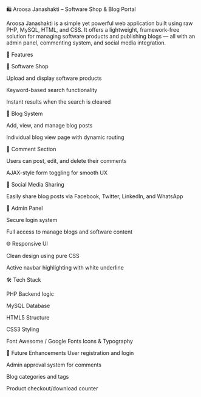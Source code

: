 🛍️ Aroosa Janashakti – Software Shop & Blog Portal

Aroosa Janashakti is a simple yet powerful web application built using raw PHP, MySQL, HTML, and CSS. It offers a lightweight, framework-free solution for managing software products and publishing blogs — all with an admin panel, commenting system, and social media integration.

🚀 Features

🛒 Software Shop

Upload and display software products

Keyword-based search functionality

Instant results when the search is cleared

📰 Blog System

Add, view, and manage blog posts

Individual blog view page with dynamic routing

💬 Comment Section

Users can post, edit, and delete their comments

AJAX-style form toggling for smooth UX

📢 Social Media Sharing

Easily share blog posts via Facebook, Twitter, LinkedIn, and WhatsApp

🔐 Admin Panel

Secure login system

Full access to manage blogs and software content

🌐 Responsive UI

Clean design using pure CSS

Active navbar highlighting with white underline

🛠️ Tech Stack

PHP	Backend logic

MySQL	Database

HTML5	Structure

CSS3	Styling

Font Awesome / Google Fonts	Icons & Typography


🚧 Future Enhancements
User registration and login

Admin approval system for comments

Blog categories and tags

Product checkout/download counter
